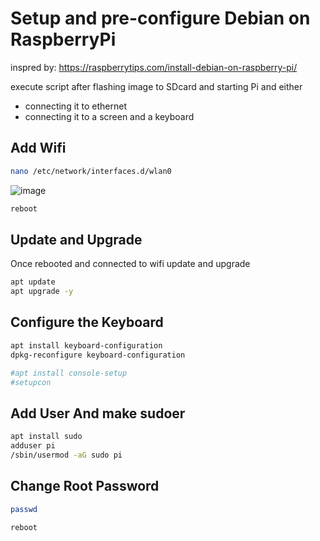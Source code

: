 # Setup and pre-configure Debian on RaspberryPi

inspred by: https://raspberrytips.com/install-debian-on-raspberry-pi/

execute script after flashing image to SDcard and starting Pi and either
  - connecting it to ethernet
  - connecting it to a screen and a keyboard

## Add Wifi
```Bash
nano /etc/network/interfaces.d/wlan0
```

![image](https://user-images.githubusercontent.com/30534845/231862066-77061838-b0b0-4e6c-941b-b9fd6e143208.png)

```Bash
reboot
```

## Update and Upgrade
Once rebooted and connected to wifi update and upgrade

```Bash
apt update
apt upgrade -y
```

## Configure the Keyboard
```Bash
apt install keyboard-configuration
dpkg-reconfigure keyboard-configuration

#apt install console-setup
#setupcon
```

## Add User And make sudoer
```Bash
apt install sudo
adduser pi
/sbin/usermod -aG sudo pi
```

## Change Root Password
```Bash
passwd
```

```Bash
reboot
```
